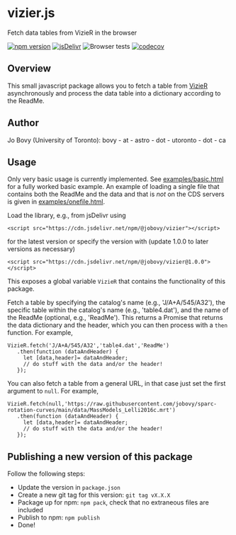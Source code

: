 # vizier.js
Fetch data tables from VizieR in the browser

[![npm version](https://badge.fury.io/js/%40jobovy%2Fvizier.svg)](https://badge.fury.io/js/%40jobovy%2Fvizier)
[![jsDelivr](https://badgen.net/jsdelivr/v/npm/@jobovy/vizier)](https://www.jsdelivr.com/package/npm/@jobovy/vizier)
![Browser tests](https://github.com/jobovy/vizier.js/workflows/Browser%20tests/badge.svg)
[![codecov](https://codecov.io/gh/jobovy/vizier.js/branch/master/graph/badge.svg)](https://codecov.io/gh/jobovy/vizier.js)

## Overview

This small javascript package allows you to fetch a table from [VizieR](https://vizier.u-strasbg.fr/) asynchronously and process the data table into a dictionary according to the ReadMe.

## Author

Jo Bovy (University of Toronto): bovy - at - astro - dot - utoronto - dot - ca

## Usage

Only very basic usage is currently implemented. See [examples/basic.html](examples/basic.html) for a fully worked basic example. An example of loading a single file that contains both the ReadMe and the data and that is *not* on the CDS servers is given in [examples/onefile.html](examples/onefile.html).

Load the library, e.g., from jsDelivr using
```
<script src="https://cdn.jsdelivr.net/npm/@jobovy/vizier"></script>
```
for the latest version or specify the version with (update 1.0.0 to later versions as necessary)
```
<script src="https://cdn.jsdelivr.net/npm/@jobovy/vizier@1.0.0"></script>
```
This exposes a global variable ``VizieR`` that contains the functionality of this package.

Fetch a table by specifying the catalog's name (e.g., 'J/A+A/545/A32'), the specific table within the catalog's name (e.g., 'table4.dat'), and the name of the ReadMe (optional, e.g., 'ReadMe'). This returns a Promise that returns the data dictionary and the header, which you can then process with a ``then`` function. For example,
```
VizieR.fetch('J/A+A/545/A32','table4.dat','ReadMe')
   .then(function (dataAndHeader) {
     let [data,header]= dataAndHeader;
     // do stuff with the data and/or the header!
   });
```

You can also fetch a table from a general URL, in that case just set the first argument to ``null``. For example,
```
VizieR.fetch(null,'https://raw.githubusercontent.com/jobovy/sparc-rotation-curves/main/data/MassModels_Lelli2016c.mrt')
   .then(function (dataAndHeader) {
     let [data,header]= dataAndHeader;
     // do stuff with the data and/or the header!
   });
```

## Publishing a new version of this package

Follow the following steps:

* Update the version in ``package.json``
* Create a new git tag for this version: ``git tag vX.X.X``
* Package up for npm: ``npm pack``, check that no extraneous files are included
* Publish to npm: ``npm publish``
* Done!

